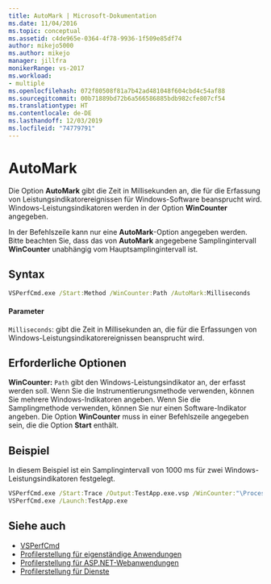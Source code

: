 ```yaml
---
title: AutoMark | Microsoft-Dokumentation
ms.date: 11/04/2016
ms.topic: conceptual
ms.assetid: c4de965e-0364-4f78-9936-1f509e85df74
author: mikejo5000
ms.author: mikejo
manager: jillfra
monikerRange: vs-2017
ms.workload:
- multiple
ms.openlocfilehash: 072f80508f81a7b42ad481048f604cbd4c54af88
ms.sourcegitcommit: 00b71889bd72b6a566586885bdb982cfe807cf54
ms.translationtype: HT
ms.contentlocale: de-DE
ms.lasthandoff: 12/03/2019
ms.locfileid: "74779791"
---
```

# <a name="automark"></a>AutoMark
Die Option **AutoMark** gibt die Zeit in Millisekunden an, die für die Erfassung von Leistungsindikatorereignissen für Windows-Software beansprucht wird. Windows-Leistungsindikatoren werden in der Option **WinCounter** angegeben.

 In der Befehlszeile kann nur eine **AutoMark**-Option angegeben werden. Bitte beachten Sie, dass das von **AutoMark** angegebene Samplingintervall **WinCounter** unabhängig vom Hauptsamplingintervall ist.

## <a name="syntax"></a>Syntax

```cmd
VSPerfCmd.exe /Start:Method /WinCounter:Path /AutoMark:Milliseconds
```

#### <a name="parameters"></a>Parameter
 `Milliseconds`: gibt die Zeit in Millisekunden an, die für die Erfassungen von Windows-Leistungsindikatorereignissen beansprucht wird.

## <a name="required-options"></a>Erforderliche Optionen
 **WinCounter:** `Path` gibt den Windows-Leistungsindikator an, der erfasst werden soll. Wenn Sie die Instrumentierungsmethode verwenden, können Sie mehrere Windows-Indikatoren angeben. Wenn Sie die Samplingmethode verwenden, können Sie nur einen Software-Indikator angeben. Die Option **WinCounter** muss in einer Befehlszeile angegeben sein, die die Option **Start** enthält.

## <a name="example"></a>Beispiel
 In diesem Beispiel ist ein Samplingintervall von 1000 ms für zwei Windows-Leistungsindikatoren festgelegt.

```cmd
VSPerfCmd.exe /Start:Trace /Output:TestApp.exe.vsp /WinCounter:"\Process(*)\% Processor Time" /WinCounter:"\ASP.NET\Pages/sec" /AutoMark:1000
VSPerfCmd.exe /Launch:TestApp.exe
```

## <a name="see-also"></a>Siehe auch
- [VSPerfCmd](../profiling/vsperfcmd.md)
- [Profilerstellung für eigenständige Anwendungen](../profiling/command-line-profiling-of-stand-alone-applications.md)
- [Profilerstellung für ASP.NET-Webanwendungen](../profiling/command-line-profiling-of-aspnet-web-applications.md)
- [Profilerstellung für Dienste](../profiling/command-line-profiling-of-services.md)
